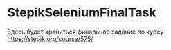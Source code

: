 # StepikSeleniumFinalTask
Здесь будет храниться финальное задание по курсу https://stepik.org/course/575/